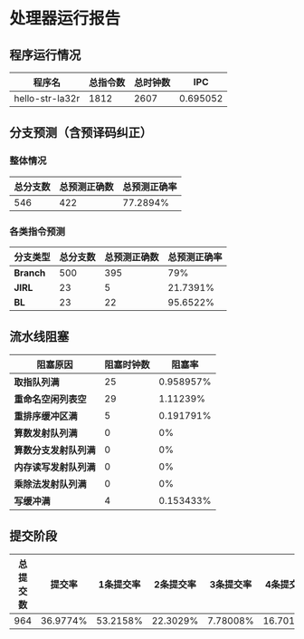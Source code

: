 # 处理器运行报告
## 程序运行情况
|程序名|总指令数|总时钟数|IPC|
|---|---|---|---|
|hello-str-la32r|1812|2607|0.695052|

## 分支预测（含预译码纠正）
### 整体情况
|总分支数|总预测正确数|总预测正确率|
|---|---|---|
|546|422|77.2894%|

### 各类指令预测
|分支类型|总分支数|总预测正确数|总预测正确率|
|---|---|---|---|
|**Branch**| 500 | 395 | 79%|
|**JIRL**| 23 | 5 | 21.7391%|
|**BL**| 23 | 22 | 95.6522%|

## 流水线阻塞
|阻塞原因|阻塞时钟数|阻塞率|
|---|---|---|
|**取指队列满**| 25 | 0.958957%|
|**重命名空闲列表空**|29 | 1.11239%|
|**重排序缓冲区满**|5 | 0.191791%|
|**算数发射队列满**|0 | 0%|
|**算数分支发射队列满**|0 | 0%|
|**内存读写发射队列满**|0 | 0%|
|**乘除法发射队列满**|0 | 0%|
|**写缓冲满**|4 | 0.153433%|
## 提交阶段
|总提交数|提交率|1条提交率|2条提交率|3条提交率|4条提交率|
|---|---|---|---|---|---|
|964|36.9774%|53.2158%|22.3029%|7.78008%|16.7012%|
